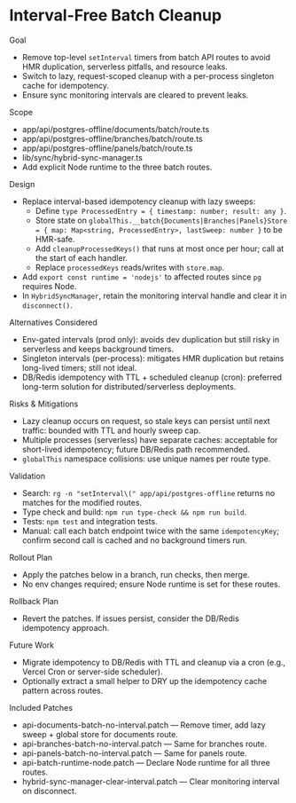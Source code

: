 # Interval-Free Batch Cleanup

Goal
- Remove top-level `setInterval` timers from batch API routes to avoid HMR duplication, serverless pitfalls, and resource leaks.
- Switch to lazy, request-scoped cleanup with a per-process singleton cache for idempotency.
- Ensure sync monitoring intervals are cleared to prevent leaks.

Scope
- app/api/postgres-offline/documents/batch/route.ts
- app/api/postgres-offline/branches/batch/route.ts
- app/api/postgres-offline/panels/batch/route.ts
- lib/sync/hybrid-sync-manager.ts
- Add explicit Node runtime to the three batch routes.

Design
- Replace interval-based idempotency cleanup with lazy sweeps:
  - Define `type ProcessedEntry = { timestamp: number; result: any }`.
  - Store state on `globalThis.__batch{Documents|Branches|Panels}Store = { map: Map<string, ProcessedEntry>, lastSweep: number }` to be HMR-safe.
  - Add `cleanupProcessedKeys()` that runs at most once per hour; call at the start of each handler.
  - Replace `processedKeys` reads/writes with `store.map`.
- Add `export const runtime = 'nodejs'` to affected routes since `pg` requires Node.
- In `HybridSyncManager`, retain the monitoring interval handle and clear it in `disconnect()`.

Alternatives Considered
- Env-gated intervals (prod only): avoids dev duplication but still risky in serverless and keeps background timers.
- Singleton intervals (per-process): mitigates HMR duplication but retains long-lived timers; still not ideal.
- DB/Redis idempotency with TTL + scheduled cleanup (cron): preferred long-term solution for distributed/serverless deployments.

Risks & Mitigations
- Lazy cleanup occurs on request, so stale keys can persist until next traffic: bounded with TTL and hourly sweep cap.
- Multiple processes (serverless) have separate caches: acceptable for short-lived idempotency; future DB/Redis path recommended.
- `globalThis` namespace collisions: use unique names per route type.

Validation
- Search: `rg -n "setInterval\(" app/api/postgres-offline` returns no matches for the modified routes.
- Type check and build: `npm run type-check && npm run build`.
- Tests: `npm test` and integration tests.
- Manual: call each batch endpoint twice with the same `idempotencyKey`; confirm second call is cached and no background timers run.

Rollout Plan
- Apply the patches below in a branch, run checks, then merge.
- No env changes required; ensure Node runtime is set for these routes.

Rollback Plan
- Revert the patches. If issues persist, consider the DB/Redis idempotency approach.

Future Work
- Migrate idempotency to DB/Redis with TTL and cleanup via a cron (e.g., Vercel Cron or server-side scheduler).
- Optionally extract a small helper to DRY up the idempotency cache pattern across routes.

Included Patches
- api-documents-batch-no-interval.patch — Remove timer, add lazy sweep + global store for documents route.
- api-branches-batch-no-interval.patch — Same for branches route.
- api-panels-batch-no-interval.patch — Same for panels route.
- api-batch-runtime-node.patch — Declare Node runtime for all three routes.
- hybrid-sync-manager-clear-interval.patch — Clear monitoring interval on disconnect.

